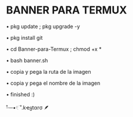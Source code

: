 
# BANNER PARA TERMUX

• pkg update ; pkg upgrade -y

• pkg install git

• cd Banner-para-Termux ; chmod +x *

• bash banner.sh

• copia y pega la ruta de la imagen

• copia y pega el nombre de la imagen

• finished :)



̊┈─•𓏲࣪ ˚.kҽყtαrσ 🪶
